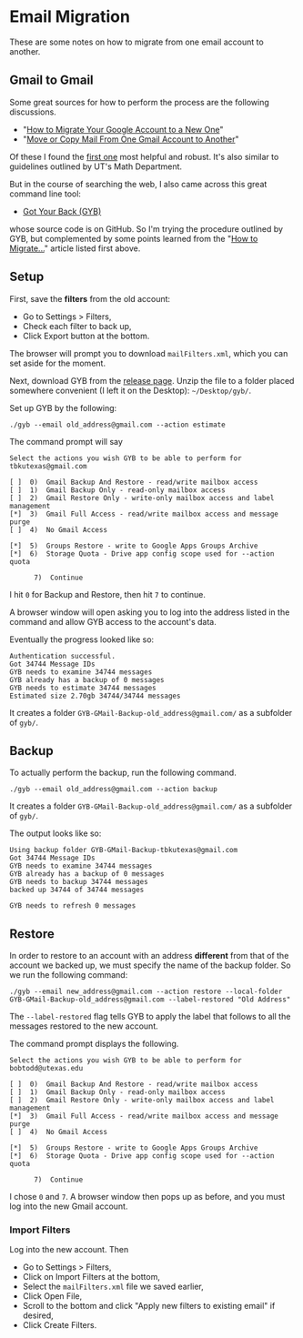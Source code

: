 # Email Migration

These are some notes on how to migrate from one email account to another.

## Gmail to Gmail

Some great sources for how to perform the process are the following discussions.

* "[How to Migrate Your Google Account to a New One](http://www.howtogeek.com/148036/how-to-migrate-your-google-account-to-a-new-one/)"
* "[Move or Copy Mail From One Gmail Account to Another](https://www.lifewire.com/move-or-copy-mail-from-one-gmail-account-to-another-1171948)"

Of these I found the [first one](http://www.howtogeek.com/148036/how-to-migrate-your-google-account-to-a-new-one/) most helpful and robust.  It's also similar to guidelines outlined by UT's Math Department.

But in the course of searching the web, I also came across this great command line tool:

* [Got Your Back (GYB)](https://github.com/jay0lee/got-your-back/wiki)

whose source code is on GitHub.  So I'm trying the procedure outlined by GYB, but complemented by some points learned from the "[How to Migrate...](http://www.howtogeek.com/148036/how-to-migrate-your-google-account-to-a-new-one/)" article listed first above.

## Setup

First, save the **filters** from the old account:

* Go to Settings > Filters,
* Check each filter to back up,
* Click Export button at the bottom.

The browser will prompt you to download `mailFilters.xml`, which you can set aside for the moment.

Next, download GYB from the [release page](https://github.com/jay0lee/got-your-back/releases).  Unzip the file to a folder placed somewhere convenient (I left it on the Desktop): `~/Desktop/gyb/`.

Set up GYB by the following:

```
./gyb --email old_address@gmail.com --action estimate
```

The command prompt will say

```
Select the actions you wish GYB to be able to perform for tbkutexas@gmail.com

[ ]  0)  Gmail Backup And Restore - read/write mailbox access
[ ]  1)  Gmail Backup Only - read-only mailbox access
[ ]  2)  Gmail Restore Only - write-only mailbox access and label management
[*]  3)  Gmail Full Access - read/write mailbox access and message purge
[ ]  4)  No Gmail Access

[*]  5)  Groups Restore - write to Google Apps Groups Archive
[*]  6)  Storage Quota - Drive app config scope used for --action quota

      7)  Continue
```

I hit `0` for Backup and Restore, then hit `7` to continue.

A browser window will open asking you to log into the address listed in the command and allow GYB access to the account's data.

Eventually the progress looked like so:

```
Authentication successful.
Got 34744 Message IDs                                                           
GYB needs to examine 34744 messages
GYB already has a backup of 0 messages
GYB needs to estimate 34744 messages
Estimated size 2.70gb 34744/34744 messages                                      
```

It creates a folder `GYB-GMail-Backup-old_address@gmail.com/` as a subfolder of `gyb/`.

## Backup

To actually perform the backup, run the following command.

```
./gyb --email old_address@gmail.com --action backup
```

It creates a folder `GYB-GMail-Backup-old_address@gmail.com/` as a subfolder of `gyb/`.

The output looks like so:

```
Using backup folder GYB-GMail-Backup-tbkutexas@gmail.com
Got 34744 Message IDs                                                           
GYB needs to examine 34744 messages
GYB already has a backup of 0 messages
GYB needs to backup 34744 messages
backed up 34744 of 34744 messages                                               

GYB needs to refresh 0 messages
```

## Restore

In order to restore to an account with an address **different** from that of the account we backed up, we must specify the name of the backup folder.  So we run the following command:

```
./gyb --email new_address@gmail.com --action restore --local-folder GYB-GMail-Backup-old_address@gmail.com --label-restored "Old Address"
```

The `--label-restored` flag tells GYB to apply the label that follows to all the messages restored to the new account.

The command prompt displays the following.

```
Select the actions you wish GYB to be able to perform for bobtodd@utexas.edu

[ ]  0)  Gmail Backup And Restore - read/write mailbox access
[ ]  1)  Gmail Backup Only - read-only mailbox access
[ ]  2)  Gmail Restore Only - write-only mailbox access and label management
[*]  3)  Gmail Full Access - read/write mailbox access and message purge
[ ]  4)  No Gmail Access

[*]  5)  Groups Restore - write to Google Apps Groups Archive
[*]  6)  Storage Quota - Drive app config scope used for --action quota

      7)  Continue

```

I chose `0` and `7`.  A browser window then pops up as before, and you must log into the new Gmail account.

### Import Filters

Log into the new account.  Then

* Go to Settings > Filters,
* Click on Import Filters at the bottom,
* Select the `mailFilters.xml` file we saved earlier,
* Click Open File,
* Scroll to the bottom and click "Apply new filters to existing email" if desired,
* Click Create Filters.